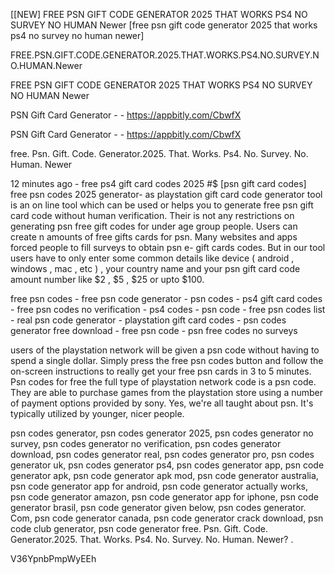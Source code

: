 [[NEW] FREE PSN GIFT CODE GENERATOR 2025 THAT WORKS PS4 NO SURVEY NO HUMAN Newer [free psn gift code generator 2025 that works ps4 no survey no human newer]

FREE.PSN.GIFT.CODE.GENERATOR.2025.THAT.WORKS.PS4.NO.SURVEY.NO.HUMAN.Newer

FREE PSN GIFT CODE GENERATOR 2025 THAT WORKS PS4 NO SURVEY NO HUMAN Newer

PSN Gift Card Generator - - https://appbitly.com/CbwfX


PSN Gift Card Generator - - https://appbitly.com/CbwfX


free. Psn. Gift. Code. Generator.2025. That. Works. Ps4. No. Survey. No. Human. Newer

12 minutes ago - free ps4 gift card codes 2025 #$ [psn gift card codes] free psn codes 2025 generator- as playstation gift card code generator tool is an on line tool which can be used or helps you to generate free psn gift card code without human verification. Their is not any restrictions on generating psn free gift codes for under age group people. Users can create n amounts of free gifts cards for psn. Many websites and apps forced people to fill surveys to obtain psn e- gift cards codes. But in our tool users have to only enter some common details like  device ( android , windows , mac , etc ) , your country name and your psn gift card code amount number like  $2 , $5 , $25 or upto $100.

free psn codes - free psn code generator - psn codes - ps4 gift card codes - free psn codes no verification - ps4 codes - psn code - free psn codes list - real psn code generator - playstation gift card codes - psn codes generator free download - free psn code - psn free codes no surveys

users of the playstation network will be given a psn code without having to spend a single dollar. Simply press the free psn codes button and follow the on-screen instructions to really get your free psn cards in 3 to 5 minutes. Psn codes for free the full type of playstation network code is a psn code. They are able to purchase games from the playstation store using a number of payment options provided by sony. Yes, we're all taught about psn. It's typically utilized by younger, nicer people.

psn codes generator, psn codes generator 2025, psn codes generator no survey, psn codes generator no verification, psn codes generator download, psn codes generator real, psn codes generator pro, psn codes generator uk, psn codes generator ps4, psn codes generator app, psn code generator apk, psn code generator apk mod, psn code generator australia, psn code generator app for android, psn code generator actually works, psn code generator amazon, psn code generator app for iphone, psn code generator brasil, psn code generator given below, psn codes generator. Com, psn code generator canada, psn code generator crack download, psn code club generator, psn code generator free. Psn. Gift. Code. Generator.2025. That. Works. Ps4. No. Survey. No. Human. Newer? .

V36YpnbPmpWyEEh


